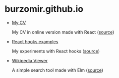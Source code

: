 # burzomir.github.io

- [My CV](https://burzomir.github.io/resume/)

  My CV in online version made with React ([source](https://github.com/burzomir/resume))

- [React hooks examples](https://burzomir.github.io/react-hooks-examples)
  
  My experiments with React hooks ([source](https://github.com/burzomir/react-hooks-examples))

- [Wikipedia Viewer](https://burzomir.github.io/wikipedia-viewer/)
  
  A simple search tool made with Elm ([source](https://github.com/burzomir/wikipedia-viewer))